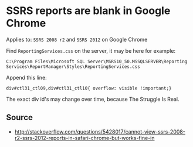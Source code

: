 ﻿# SSRS reports are blank in Google Chrome

Applies to: `SSRS 2008 r2` and `SSRS 2012` on Google Chrome

Find `ReportingServices.css` on the server, it may be here for example:

    C:\Program Files\Microsoft SQL Server\MSRS10_50.MSSQLSERVER\Reporting Services\ReportManager\Styles\ReportingServices.css

Append this line:

    div#ctl31_ctl09,div#ctl31_ctl10{ overflow: visible !important;}

The exact div id's may change over time, because The Struggle Is Real.


## Source

 * http://stackoverflow.com/questions/5428017/cannot-view-ssrs-2008-r2-ssrs-2012-reports-in-safari-chrome-but-works-fine-in